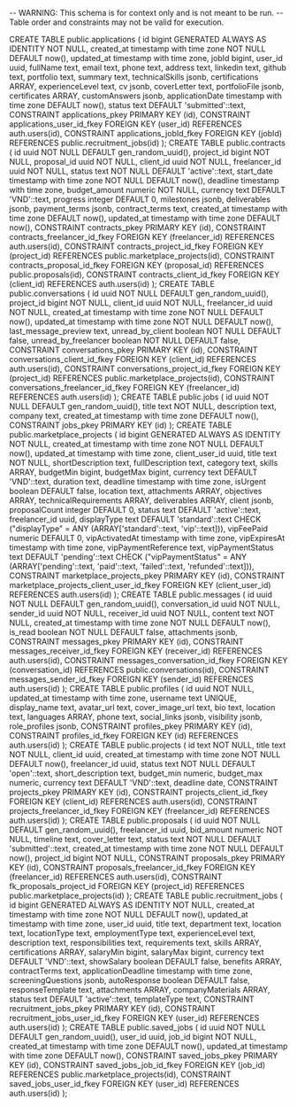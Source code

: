 -- WARNING: This schema is for context only and is not meant to be run.
-- Table order and constraints may not be valid for execution.

CREATE TABLE public.applications (
  id bigint GENERATED ALWAYS AS IDENTITY NOT NULL,
  created_at timestamp with time zone NOT NULL DEFAULT now(),
  updated_at timestamp with time zone,
  jobId bigint,
  user_id uuid,
  fullName text,
  email text,
  phone text,
  address text,
  linkedin text,
  github text,
  portfolio text,
  summary text,
  technicalSkills jsonb,
  certifications ARRAY,
  experienceLevel text,
  cv jsonb,
  coverLetter text,
  portfolioFile jsonb,
  certificates ARRAY,
  customAnswers jsonb,
  applicationDate timestamp with time zone DEFAULT now(),
  status text DEFAULT 'submitted'::text,
  CONSTRAINT applications_pkey PRIMARY KEY (id),
  CONSTRAINT applications_user_id_fkey FOREIGN KEY (user_id) REFERENCES auth.users(id),
  CONSTRAINT applications_jobId_fkey FOREIGN KEY (jobId) REFERENCES public.recruitment_jobs(id)
);
CREATE TABLE public.contracts (
  id uuid NOT NULL DEFAULT gen_random_uuid(),
  project_id bigint NOT NULL,
  proposal_id uuid NOT NULL,
  client_id uuid NOT NULL,
  freelancer_id uuid NOT NULL,
  status text NOT NULL DEFAULT 'active'::text,
  start_date timestamp with time zone NOT NULL DEFAULT now(),
  deadline timestamp with time zone,
  budget_amount numeric NOT NULL,
  currency text DEFAULT 'VND'::text,
  progress integer DEFAULT 0,
  milestones jsonb,
  deliverables jsonb,
  payment_terms jsonb,
  contract_terms text,
  created_at timestamp with time zone DEFAULT now(),
  updated_at timestamp with time zone DEFAULT now(),
  CONSTRAINT contracts_pkey PRIMARY KEY (id),
  CONSTRAINT contracts_freelancer_id_fkey FOREIGN KEY (freelancer_id) REFERENCES auth.users(id),
  CONSTRAINT contracts_project_id_fkey FOREIGN KEY (project_id) REFERENCES public.marketplace_projects(id),
  CONSTRAINT contracts_proposal_id_fkey FOREIGN KEY (proposal_id) REFERENCES public.proposals(id),
  CONSTRAINT contracts_client_id_fkey FOREIGN KEY (client_id) REFERENCES auth.users(id)
);
CREATE TABLE public.conversations (
  id uuid NOT NULL DEFAULT gen_random_uuid(),
  project_id bigint NOT NULL,
  client_id uuid NOT NULL,
  freelancer_id uuid NOT NULL,
  created_at timestamp with time zone NOT NULL DEFAULT now(),
  updated_at timestamp with time zone NOT NULL DEFAULT now(),
  last_message_preview text,
  unread_by_client boolean NOT NULL DEFAULT false,
  unread_by_freelancer boolean NOT NULL DEFAULT false,
  CONSTRAINT conversations_pkey PRIMARY KEY (id),
  CONSTRAINT conversations_client_id_fkey FOREIGN KEY (client_id) REFERENCES auth.users(id),
  CONSTRAINT conversations_project_id_fkey FOREIGN KEY (project_id) REFERENCES public.marketplace_projects(id),
  CONSTRAINT conversations_freelancer_id_fkey FOREIGN KEY (freelancer_id) REFERENCES auth.users(id)
);
CREATE TABLE public.jobs (
  id uuid NOT NULL DEFAULT gen_random_uuid(),
  title text NOT NULL,
  description text,
  company text,
  created_at timestamp with time zone DEFAULT now(),
  CONSTRAINT jobs_pkey PRIMARY KEY (id)
);
CREATE TABLE public.marketplace_projects (
  id bigint GENERATED ALWAYS AS IDENTITY NOT NULL,
  created_at timestamp with time zone NOT NULL DEFAULT now(),
  updated_at timestamp with time zone,
  client_user_id uuid,
  title text NOT NULL,
  shortDescription text,
  fullDescription text,
  category text,
  skills ARRAY,
  budgetMin bigint,
  budgetMax bigint,
  currency text DEFAULT 'VND'::text,
  duration text,
  deadline timestamp with time zone,
  isUrgent boolean DEFAULT false,
  location text,
  attachments ARRAY,
  objectives ARRAY,
  technicalRequirements ARRAY,
  deliverables ARRAY,
  client jsonb,
  proposalCount integer DEFAULT 0,
  status text DEFAULT 'active'::text,
  freelancer_id uuid,
  displayType text DEFAULT 'standard'::text CHECK ("displayType" = ANY (ARRAY['standard'::text, 'vip'::text])),
  vipFeePaid numeric DEFAULT 0,
  vipActivatedAt timestamp with time zone,
  vipExpiresAt timestamp with time zone,
  vipPaymentReference text,
  vipPaymentStatus text DEFAULT 'pending'::text CHECK ("vipPaymentStatus" = ANY (ARRAY['pending'::text, 'paid'::text, 'failed'::text, 'refunded'::text])),
  CONSTRAINT marketplace_projects_pkey PRIMARY KEY (id),
  CONSTRAINT marketplace_projects_client_user_id_fkey FOREIGN KEY (client_user_id) REFERENCES auth.users(id)
);
CREATE TABLE public.messages (
  id uuid NOT NULL DEFAULT gen_random_uuid(),
  conversation_id uuid NOT NULL,
  sender_id uuid NOT NULL,
  receiver_id uuid NOT NULL,
  content text NOT NULL,
  created_at timestamp with time zone NOT NULL DEFAULT now(),
  is_read boolean NOT NULL DEFAULT false,
  attachments jsonb,
  CONSTRAINT messages_pkey PRIMARY KEY (id),
  CONSTRAINT messages_receiver_id_fkey FOREIGN KEY (receiver_id) REFERENCES auth.users(id),
  CONSTRAINT messages_conversation_id_fkey FOREIGN KEY (conversation_id) REFERENCES public.conversations(id),
  CONSTRAINT messages_sender_id_fkey FOREIGN KEY (sender_id) REFERENCES auth.users(id)
);
CREATE TABLE public.profiles (
  id uuid NOT NULL,
  updated_at timestamp with time zone,
  username text UNIQUE,
  display_name text,
  avatar_url text,
  cover_image_url text,
  bio text,
  location text,
  languages ARRAY,
  phone text,
  social_links jsonb,
  visibility jsonb,
  role_profiles jsonb,
  CONSTRAINT profiles_pkey PRIMARY KEY (id),
  CONSTRAINT profiles_id_fkey FOREIGN KEY (id) REFERENCES auth.users(id)
);
CREATE TABLE public.projects (
  id text NOT NULL,
  title text NOT NULL,
  client_id uuid,
  created_at timestamp with time zone NOT NULL DEFAULT now(),
  freelancer_id uuid,
  status text NOT NULL DEFAULT 'open'::text,
  short_description text,
  budget_min numeric,
  budget_max numeric,
  currency text DEFAULT 'VND'::text,
  deadline date,
  CONSTRAINT projects_pkey PRIMARY KEY (id),
  CONSTRAINT projects_client_id_fkey FOREIGN KEY (client_id) REFERENCES auth.users(id),
  CONSTRAINT projects_freelancer_id_fkey FOREIGN KEY (freelancer_id) REFERENCES auth.users(id)
);
CREATE TABLE public.proposals (
  id uuid NOT NULL DEFAULT gen_random_uuid(),
  freelancer_id uuid,
  bid_amount numeric NOT NULL,
  timeline text,
  cover_letter text,
  status text NOT NULL DEFAULT 'submitted'::text,
  created_at timestamp with time zone NOT NULL DEFAULT now(),
  project_id bigint NOT NULL,
  CONSTRAINT proposals_pkey PRIMARY KEY (id),
  CONSTRAINT proposals_freelancer_id_fkey FOREIGN KEY (freelancer_id) REFERENCES auth.users(id),
  CONSTRAINT fk_proposals_project_id FOREIGN KEY (project_id) REFERENCES public.marketplace_projects(id)
);
CREATE TABLE public.recruitment_jobs (
  id bigint GENERATED ALWAYS AS IDENTITY NOT NULL,
  created_at timestamp with time zone NOT NULL DEFAULT now(),
  updated_at timestamp with time zone,
  user_id uuid,
  title text,
  department text,
  location text,
  locationType text,
  employmentType text,
  experienceLevel text,
  description text,
  responsibilities text,
  requirements text,
  skills ARRAY,
  certifications ARRAY,
  salaryMin bigint,
  salaryMax bigint,
  currency text DEFAULT 'VND'::text,
  showSalary boolean DEFAULT false,
  benefits ARRAY,
  contractTerms text,
  applicationDeadline timestamp with time zone,
  screeningQuestions jsonb,
  autoResponse boolean DEFAULT false,
  responseTemplate text,
  attachments ARRAY,
  companyMaterials ARRAY,
  status text DEFAULT 'active'::text,
  templateType text,
  CONSTRAINT recruitment_jobs_pkey PRIMARY KEY (id),
  CONSTRAINT recruitment_jobs_user_id_fkey FOREIGN KEY (user_id) REFERENCES auth.users(id)
);
CREATE TABLE public.saved_jobs (
  id uuid NOT NULL DEFAULT gen_random_uuid(),
  user_id uuid,
  job_id bigint NOT NULL,
  created_at timestamp with time zone DEFAULT now(),
  updated_at timestamp with time zone DEFAULT now(),
  CONSTRAINT saved_jobs_pkey PRIMARY KEY (id),
  CONSTRAINT saved_jobs_job_id_fkey FOREIGN KEY (job_id) REFERENCES public.marketplace_projects(id),
  CONSTRAINT saved_jobs_user_id_fkey FOREIGN KEY (user_id) REFERENCES auth.users(id)
);